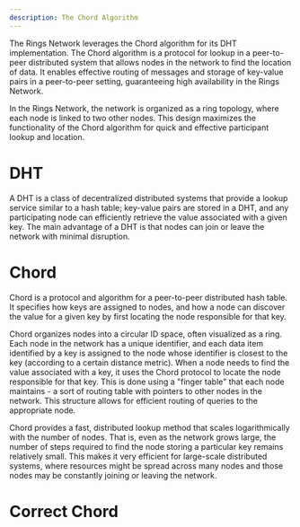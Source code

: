 ```yaml
---
description: The Chord Algorithm
---
```


The Rings Network leverages the Chord algorithm for its DHT implementation. The Chord algorithm is a protocol for lookup in a peer-to-peer distributed system that allows nodes in the network to find the location of data. It enables effective routing of messages and storage of key-value pairs in a peer-to-peer setting, guaranteeing high availability in the Rings Network.

In the Rings Network, the network is organized as a ring topology, where each node is linked to two other nodes. This design maximizes the functionality of the Chord algorithm for quick and effective participant lookup and location.

# DHT

A DHT is a class of decentralized distributed systems that provide a lookup service similar to a hash table; key-value pairs are stored in a DHT, and any participating node can efficiently retrieve the value associated with a given key. The main advantage of a DHT is that nodes can join or leave the network with minimal disruption.

# Chord

Chord is a protocol and algorithm for a peer-to-peer distributed hash table. It specifies how keys are assigned to nodes, and how a node can discover the value for a given key by first locating the node responsible for that key.

Chord organizes nodes into a circular ID space, often visualized as a ring. Each node in the network has a unique identifier, and each data item identified by a key is assigned to the node whose identifier is closest to the key (according to a certain distance metric). When a node needs to find the value associated with a key, it uses the Chord protocol to locate the node responsible for that key. This is done using a "finger table" that each node maintains - a sort of routing table with pointers to other nodes in the network. This structure allows for efficient routing of queries to the appropriate node.

Chord provides a fast, distributed lookup method that scales logarithmically with the number of nodes. That is, even as the network grows large, the number of steps required to find the node storing a particular key remains relatively small. This makes it very efficient for large-scale distributed systems, where resources might be spread across many nodes and those nodes may be constantly joining or leaving the network.

# Correct Chord
